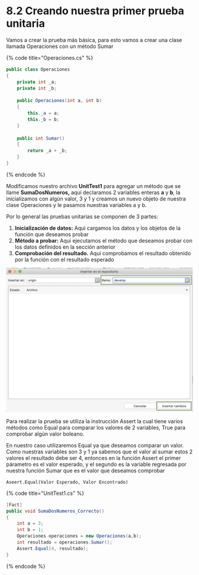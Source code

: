# 8.2 Creando nuestra primer prueba unitaria

Vamos a crear la prueba más básica, para esto vamos a crear una clase llamada Operaciones con un método Sumar

{% code title="Operaciones.cs" %}
```csharp
public class Operaciones
{
    private int _a;
    private int _b;

    public Operaciones(int a, int b)
    {
        this._a = a;
        this._b = b;
    }

    public int Sumar()
    {
        return _a + _b;
    }
}
```
{% endcode %}

Modificamos nuestro archivo **UnitTest1** para agregar un método que se llame **SumaDosNumeros,** aquí declaramos 2 variables enteras **a** y **b**, la inicializamos con algún valor, 3 y 1 y creamos un nuevo objeto de nuestra clase Operaciones y le pasamos nuestras variables a y b.

Por lo general las pruebas unitarias se componen de 3 partes:

1. **Inicialización de datos:** Aqui cargamos los datos y los objetos de la función que deseamos probar
2. **Método a probar:** Aqui ejecutamos el método que deseamos probar con los datos definidos en la sección anterior
3. **Comprobación del resultado.** Aqui comprobamos el resultado obtenido por la función con el resultado esperado

![](../../.gitbook/assets/image%20%28218%29.png)

Para realizar la prueba se utiliza la instrucción Assert la cual tiene varios métodos como Equal para comparar los valores de 2 variables, True para comprobar algún valor boleano.

En nuestro caso utilizaremos Equal ya que deseamos comparar un valor. Como nuestras variables son 3 y 1 ya sabemos que el valor al sumar estos 2 valores el resultado debe ser 4, entonces en la función Assert el primer párametro es el valor esperado, y el segundo  es la variable regresada por nuestra función Sumar que es el valor que deseamos comprobar

```text
Aseert.Equal(Valor Esperado, Valor Encontrado)
```

{% code title="UnitTest1.cs" %}
```csharp
[Fact]
public void SumaDosNumeros_Correcto()
{
    int a = 3;
    int b = 1;
    Operaciones operaciones = new Operaciones(a,b);
    int resultado = operaciones.Sumar();
    Assert.Equal(4, resultado);
}
```
{% endcode %}





